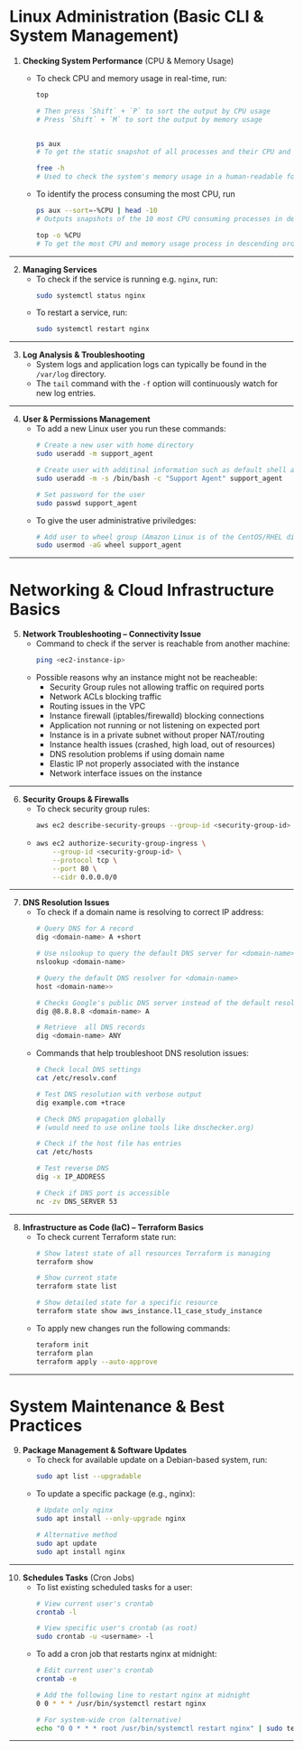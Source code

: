 # Linux Administration (Basic CLI & System Management)

1. **Checking System Performance** (CPU & Memory Usage)
	- To check CPU and memory usage in real-time, run:
		```sh
		top
		
	  	# Then press `Shift` + `P` to sort the output by CPU usage
	 	# Press `Shift` + `M` to sort the output by memory usage
		```
		```sh
		
		ps aux
		# To get the static snapshot of all processes and their CPU and memory usage
		```
		```sh
		free -h
	  	# Used to check the system's memory usage in a human-readable format
		```

	- To identify the process consuming the most CPU, run
		```sh
		ps aux --sort=-%CPU | head -10 
		# Outputs snapshots of the 10 most CPU consuming processes in descending order

		top -o %CPU 
		# To get the most CPU and memory usage process in descending order in real-time
		```
---
2. **Managing Services**
	- To check if the service is running e.g. `nginx`, run:
		```sh
		sudo systemctl status nginx
		```
	- To restart a service, run:
		```sh
		sudo systemctl restart nginx
		```
---
3. **Log Analysis & Troubleshooting**
	- System logs and application logs can typically be found in the `/var/log` directory.
	- The `tail` command with the `-f` option will continuously watch for new log entries.
---
4. **User & Permissions Management**
	- To add a new Linux user you run these commands:
		```sh
		# Create a new user with home directory
		sudo useradd -m support_agent

		# Create user with additinal information such as default shell and comment
		sudo useradd -m -s /bin/bash -c "Support Agent" support_agent

		# Set password for the user
		sudo passwd support_agent
		```
	- To give the user administrative priviledges:
		```sh
		# Add user to wheel group (Amazon Linux is of the CentOS/RHEL distribution)
		sudo usermod -aG wheel support_agent
		```
---
# Networking & Cloud Infrastructure Basics
5. **Network Troubleshooting – Connectivity Issue**
	- Command to check if the server is reachable from another machine:
		```sh
		ping <ec2-instance-ip>
		```
	- Possible reasons why an instance might not be reacheable:
		- Security Group rules not allowing traffic on required ports
		- Network ACLs blocking traffic
		- Routing issues in the VPC
		- Instance firewall (iptables/firewalld) blocking connections
		- Application not running or not listening on expected port
		- Instance is in a private subnet without proper NAT/routing
		- Instance health issues (crashed, high load, out of resources)
		- DNS resolution problems if using domain name
		- Elastic IP not properly associated with the instance
		- Network interface issues on the instance
---
6. **Security Groups & Firewalls**
	- To check security group rules:
		```sh
		aws ec2 describe-security-groups --group-id <security-group-id>
		```
	- 
		```sh
		aws ec2 authorize-security-group-ingress \
    		--group-id <security-group-id> \
    		--protocol tcp \
    		--port 80 \
    		--cidr 0.0.0.0/0
		```
---
7. **DNS Resolution Issues**
	- To check if a domain name is resolving to correct IP address:
		```sh
		# Query DNS for A record
		dig <domain-name> A +short

		# Use nslookup to query the default DNS server for <domain-name>
		nslookup <domain-name>

		# Query the default DNS resolver for <domain-name>
		host <domain-name>>

		# Checks Google's public DNS server instead of the default resolver.
		dig @8.8.8.8 <domain-name> A

		# Retrieve  all DNS records
		dig <domain-name> ANY
		```
	- Commands that help troubleshoot DNS resolution issues:
		```sh
		# Check local DNS settings
		cat /etc/resolv.conf

		# Test DNS resolution with verbose output
		dig example.com +trace

		# Check DNS propagation globally
		# (would need to use online tools like dnschecker.org)

		# Check if the host file has entries
		cat /etc/hosts

		# Test reverse DNS
		dig -x IP_ADDRESS

		# Check if DNS port is accessible
		nc -zv DNS_SERVER 53
		```
---
8. **Infrastructure as Code (IaC) – Terraform Basics**
	- To check current Terraform state run:
		```sh
		# Show latest state of all resources Terraform is managing
		terraform show

		# Show current state
		terraform state list

		# Show detailed state for a specific resource
		terraform state show aws_instance.l1_case_study_instance
		```
	- To apply new changes run the following commands:
		```sh
		teraform init
		terraform plan
		terraform apply --auto-approve
		```
---
# System Maintenance & Best Practices
9. **Package Management & Software Updates**
	- To check for available update on a Debian-based system, run:
		```sh
		sudo apt list --upgradable
		```
	- To update a specific package (e.g., nginx):
		```sh
		# Update only nginx
		sudo apt install --only-upgrade nginx

		# Alternative method
		sudo apt update
		sudo apt install nginx
		```
---
10. **Schedules Tasks** (Cron Jobs)
	- To list existing scheduled tasks for a user:
		```sh
		# View current user's crontab
		crontab -l

		# View specific user's crontab (as root)
		sudo crontab -u <username> -l
		```
	- To add a cron job that restarts nginx at midnight:
		```sh
		# Edit current user's crontab
		crontab -e

		# Add the following line to restart nginx at midnight
		0 0 * * * /usr/bin/systemctl restart nginx

		# For system-wide cron (alternative)
		echo "0 0 * * * root /usr/bin/systemctl restart nginx" | sudo tee -a /etc/crontab
		```
---